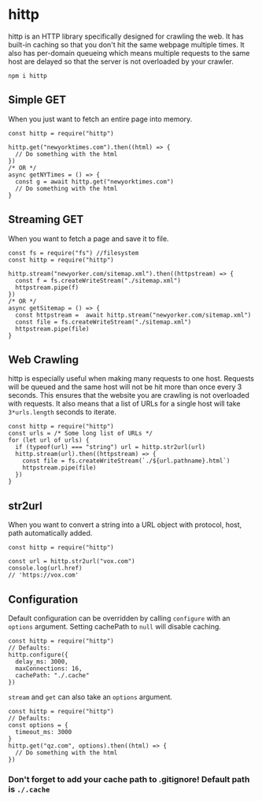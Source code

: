 # hittp

hittp is an HTTP library specifically designed for crawling the web. It has built-in caching so that you don't hit the same webpage multiple times. It also has per-domain queueing which means multiple requests to the same host are delayed so that the server is not overloaded by your crawler.

`npm i hittp`

## Simple GET
When you just want to fetch an entire page into memory.
```
const hittp = require("hittp")

hittp.get("newyorktimes.com").then((html) => {
  // Do something with the html
})
/* OR */
async getNYTimes = () => {
  const g = await hittp.get("newyorktimes.com")
  // Do something with the html
}
```

## Streaming GET
When you want to fetch a page and save it to file. 
```
const fs = require("fs") //filesystem
const hittp = require("hittp")

hittp.stream("newyorker.com/sitemap.xml").then((httpstream) => {
  const f = fs.createWriteStream("./sitemap.xml")
  httpstream.pipe(f)
})
/* OR */
async getSitemap = () => {
  const httpstream =  await hittp.stream("newyorker.com/sitemap.xml")
  const file = fs.createWriteStream("./sitemap.xml")
  httpstream.pipe(file)
}
```

## Web Crawling
hittp is especially useful when making many requests to one host. Requests will be queued and the same host will not be hit more than once every 3 seconds. This ensures that the website you are crawling is not overloaded with requests. It also means that a list of URLs for a single host will take `3*urls.length` seconds to iterate.
```
const hittp = require("hittp")
const urls = /* Some long list of URLs */
for (let url of urls) {
  if (typeof(url) === "string") url = hittp.str2url(url)
  hittp.stream(url).then((httpstream) => {
    const file = fs.createWriteStream(`./${url.pathname}.html`)
    httpstream.pipe(file)
  })
}
```

## str2url
When you want to convert a string into a URL object with protocol, host, path automatically added.
```
const hittp = require("hittp")

const url = hittp.str2url("vox.com")
console.log(url.href)
// 'https://vox.com'
```

## Configuration
Default configuration can be overridden by calling `configure` with an `options` argument. Setting cachePath to `null` will disable caching.
```
const hittp = require("hittp")
// Defaults:
hittp.configure({
  delay_ms: 3000,
  maxConnections: 16,
  cachePath: "./.cache"
})
```

`stream` and `get` can also take an `options` argument.
```
const hittp = require("hittp")
// Defaults:
const options = {
  timeout_ms: 3000
}
hittp.get("qz.com", options).then((html) => {
  // Do something with the html
})
```

### Don't forget to add your cache path to .gitignore! Default path is `./.cache`